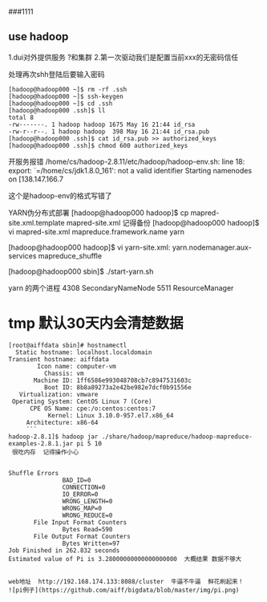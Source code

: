 ###1111



## use hadoop 
1.dui对外提供服务 ?和集群
2.第一次驱动我们是配置当前xxx的无密码信任



处理再次shh登陆后要输入密码

```
[hadoop@hadoop000 ~]$ rm -rf .ssh
[hadoop@hadoop000 ~]$ ssh-keygen
[hadoop@hadoop000 ~]$ cd .ssh
[hadoop@hadoop000 .ssh]$ ll
total 8
-rw-------. 1 hadoop hadoop 1675 May 16 21:44 id_rsa
-rw-r--r--. 1 hadoop hadoop  398 May 16 21:44 id_rsa.pub
[hadoop@hadoop000 .ssh]$ cat id_rsa.pub >> authorized_keys
[hadoop@hadoop000 .ssh]$ chmod 600 authorized_keys
```

开服务报错
/home/cs/hadoop-2.8.11/etc/hadoop/hadoop-env.sh: line 18: export: `=/home/cs/jdk1.8.0_161': not a valid identifier
Starting namenodes on [138.147.166.7


这个是hadoop-env的格式写错了






YARN伪分布式部署
[hadoop@hadoop000 hadoop]$ cp mapred-site.xml.template mapred-site.xml  记得备份
[hadoop@hadoop000 hadoop]$ vi mapred-site.xml
<configuration>
    <property>
        <name>mapreduce.framework.name</name>
        <value>yarn</value>
    </property>
</configuration>


[hadoop@hadoop000 hadoop]$ vi yarn-site.xml:
<configuration>
    <property>
        <name>yarn.nodemanager.aux-services</name>
        <value>mapreduce_shuffle</value>
    </property>
</configuration>


[hadoop@hadoop000 sbin]$ ./start-yarn.sh



yarn 的两个进程
4308 SecondaryNameNode
5511 ResourceManager





#  tmp 默认30天内会清楚数据 

 `````
[root@aiffdata sbin]# hostnamectl
   Static hostname: localhost.localdomain
Transient hostname: aiffdata
         Icon name: computer-vm
           Chassis: vm
        Machine ID: 1ff6586e993048708cb7c8947531603c
           Boot ID: 8b8a89273a2e42be982e7dcf0b91556e
    Virtualization: vmware
  Operating System: CentOS Linux 7 (Core)
       CPE OS Name: cpe:/o:centos:centos:7
            Kernel: Linux 3.10.0-957.el7.x86_64
      Architecture: x86-64
      ```
 hadoop-2.8.1]$ hadoop jar ./share/hadoop/mapreduce/hadoop-mapreduce-examples-2.8.1.jar pi 5 10
  很吃内存  记得操作小心  


Shuffle Errors
                BAD_ID=0
                CONNECTION=0
                IO_ERROR=0
                WRONG_LENGTH=0
                WRONG_MAP=0
                WRONG_REDUCE=0
        File Input Format Counters 
                Bytes Read=590
        File Output Format Counters 
                Bytes Written=97
Job Finished in 262.832 seconds
Estimated value of Pi is 3.28000000000000000000  大概结果 数据不够大


web地址  http://192.168.174.133:8088/cluster  牛逼不牛逼  鲜花刷起来！
![pi例子](https://github.com/aiff/bigdata/blob/master/img/pi.png)
        


